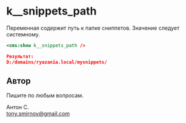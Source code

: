 # k__snippets_path

Переменная содержит путь к папке сниппетов. Значение следует системному.

```xml
<cms:show k__snippets_path />

Результат:
D:/domains/ryazania.local/mysnippets/
```

## Автор

Пишите по любым вопросам.

Антон С.\
tony.smirnov@gmail.com

